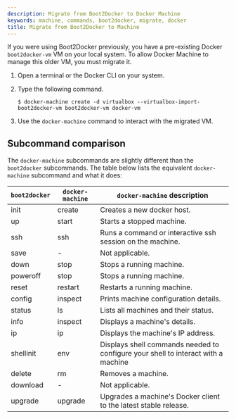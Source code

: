 ```yaml
---
description: Migrate from Boot2Docker to Docker Machine
keywords: machine, commands, boot2docker, migrate, docker
title: Migrate from Boot2Docker to Machine
---
```


If you were using Boot2Docker previously, you have a pre-existing Docker
`boot2docker-vm` VM on your local system. To allow Docker Machine to manage
this older VM, you must migrate it.

1.  Open a terminal or the Docker CLI on your system.

2.  Type the following command.

        $ docker-machine create -d virtualbox --virtualbox-import-boot2docker-vm boot2docker-vm docker-vm

3.  Use the `docker-machine` command to interact with the migrated VM.

## Subcommand comparison

The `docker-machine` subcommands are slightly different than the `boot2docker`
subcommands. The table below lists the equivalent `docker-machine` subcommand
and what it does:

| `boot2docker` | `docker-machine` | `docker-machine` description                                                      |
| ------------- | ---------------- | --------------------------------------------------------------------------------- |
| init          | create           | Creates a new docker host.                                                        |
| up            | start            | Starts a stopped machine.                                                         |
| ssh           | ssh              | Runs a command or interactive ssh session on the machine.                         |
| save          | -                | Not applicable.                                                                   |
| down          | stop             | Stops a running machine.                                                          |
| poweroff      | stop             | Stops a running machine.                                                          |
| reset         | restart          | Restarts a running machine.                                                       |
| config        | inspect          | Prints machine configuration details.                                             |
| status        | ls               | Lists all machines and their status.                                              |
| info          | inspect          | Displays a machine's details.                                                     |
| ip            | ip               | Displays the machine's IP address.                                                |
| shellinit     | env              | Displays shell commands needed to configure your shell to interact with a machine |
| delete        | rm               | Removes a machine.                                                                |
| download      | -                | Not applicable.                                                                   |
| upgrade       | upgrade          | Upgrades a machine's Docker client to the latest stable release.                  |
